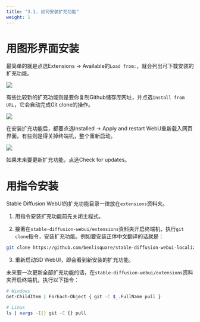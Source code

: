 ```yaml
---
title: "3.1. 如何安装扩充功能"
weight: 1
---
```



# 用图形界面安装

最简单的就是点选Extensions → Available的`Load from:`，就会列出可下载安装的扩充功能。

![](/posts/stable-diffusion-webui-manuals/images/FwlfcXi.webp)

有些比较新的扩充功能则是要你复制Github储存库网址，并点选`Install from URL`，它会自动完成Git clone的操作。

![](/posts/stable-diffusion-webui-manuals/images/mrcehrU.webp)

在安装扩充功能后，都要点选Installed → Apply and restart WebU重新载入网页界面。有些则是得关掉终端机，整个重新启动。

![](/posts/stable-diffusion-webui-manuals/images/9QksXqM4.webp)

如果未来要更新扩充功能，点选Check for updates。


# 用指令安装

Stable Diffusion WebUI的扩充功能目录一律放在`extensions`资料夹。

1. 用指令安装扩充功能前先关闭主程式。

2. 接著在`stable-diffusion-webui/extensions`资料夹开启终端机，执行`git clone`指令，安装扩充功能。例如要安装正体中文翻译的话就是：
```bash
git clone https://github.com/benlisquare/stable-diffusion-webui-localization-zh_TW.git
```

3. 重新启动SD WebUI，即会看到新安装的扩充功能。

未来要一次更新全部扩充功能的话，在`stable-diffusion-webui/extensions`资料夹开启终端机，执行以下指令：
```bash
# Windows
Get-ChildItem | ForEach-Object { git -C $_.FullName pull }

# Linux
ls | xargs -I{} git -C {} pull
```
